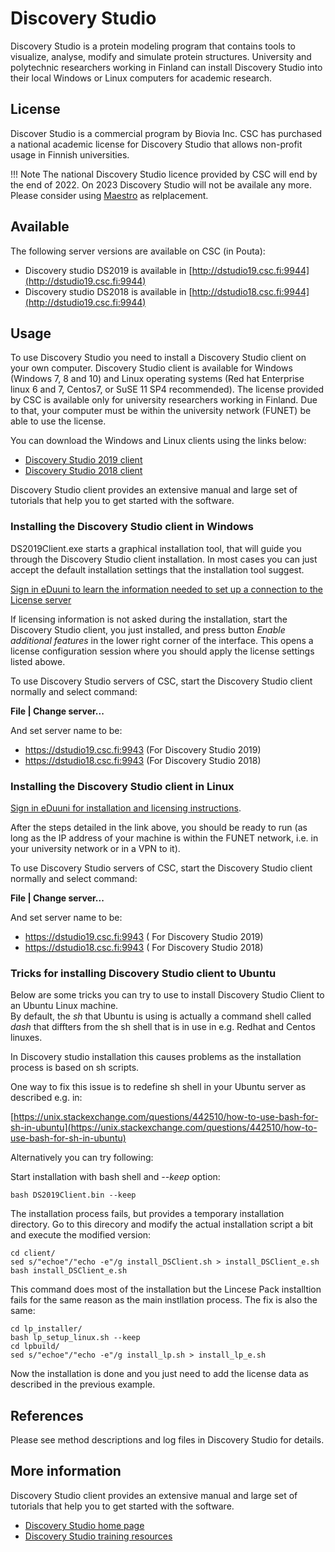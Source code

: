 # Discovery Studio

Discovery Studio is a protein modeling program that contains tools to
visualize, analyse, modify and simulate protein structures. University
and polytechnic researchers working in Finland can install Discovery
Studio into their local Windows or Linux computers for academic
research.

## License

Discover Studio is a commercial program by Biovia Inc. CSC has purchased
a national academic license for Discovery Studio that allows non-profit
usage in Finnish universities.

!!! Note
    The national Discovery Studio licence provided by CSC will end by the end of 2022.
    On 2023 Discovery Studio will not be availale any more.
    Please consider using [Maestro](./maestro.md) as relplacement.
    
## Available

The following server versions are available on CSC (in Pouta):

-   Discovery studio DS2019 is available in
    [http://dstudio19.csc.fi:9944](http://dstudio19.csc.fi:9944)
-   Discovery studio DS2018 is available in
    [http://dstudio18.csc.fi:9944](http://dstudio19.csc.fi:9944)

## Usage

To use Discovery Studio you need to install a Discovery
Studio client on your own computer. Discovery Studio client is available for Windows (Windows 7, 8 and 10) and Linux
operating systems (Red hat Enterprise linux 6 and 7, Centos7, or SuSE 11 SP4
recommended). The license provided by CSC is available only 
for university researchers working in Finland. Due to that, your computer must be
within the university network (FUNET) be able to use the 
license.

You can download the Windows and Linux clients using the links below:
* [Discovery Studio 2019 client](http://dstudio19.csc.fi:9944/DS/)
* [Discovery Studio 2018 client](http://dstudio18.csc.fi:9944/DS/)

Discovery Studio client provides an extensive manual and large set of tutorials that
help you to get started with the software.

### Installing the Discovery Studio client in Windows

DS2019Client.exe starts a graphical installation tool, that will guide you through the Discovery Studio client installation.
In most cases you can just accept the default installation settings that the installation tool suggest.

[Sign in eDuuni to learn the information needed to set up a connection to the License server](https://wiki.eduuni.fi/display/cscjemma/Discovery+Studio)

If licensing information is not asked during the installation, start the Discovery Studio client, you just installed, 
and press button _Enable additional features_ in the lower right corner of the interface.
This opens a license configuration session where you should apply the license settings listed abowe.

To use Discovery Studio servers of CSC, start the Discovery Studio client normally and select command:

**File | Change server...**

And set server name to be:

*   https://dstudio19.csc.fi:9943  (For Discovery Studio 2019)
*   https://dstudio18.csc.fi:9943  (For Discovery Studio 2018)

 
### Installing the Discovery Studio client in Linux

[Sign in eDuuni for installation and licensing instructions](https://wiki.eduuni.fi/display/cscjemma/Discovery+Studio).

After the steps detailed in the link above, you should be ready to run (as long as the IP address of your machine is within the FUNET network, i.e. in your university network or in a VPN to it).

To use Discovery Studio servers of CSC, start the Discovery Studio client normally and select command:

**File | Change server...**

And set server name to be:

*   https://dstudio19.csc.fi:9943  ( For Discovery Studio 2019)
*   https://dstudio18.csc.fi:9943  ( For Discovery Studio 2018)


### Tricks for installing Discovery Studio client to Ubuntu

Below are some tricks you can try to use to install Discovery Studio Client to an Ubuntu Linux machine.  
By default, the _sh_ that Ubuntu is using is actually a command shell called _dash_ that diffters from 
the sh shell that is in use in e.g. Redhat and Centos linuxes. 

In Discovery studio installation this causes problems as the installation process is based on sh scripts.

One way to fix this issue is to redefine sh shell in your Ubuntu server as described e.g. in:

[https://unix.stackexchange.com/questions/442510/how-to-use-bash-for-sh-in-ubuntu](https://unix.stackexchange.com/questions/442510/how-to-use-bash-for-sh-in-ubuntu)

Alternatively you can try following:

Start installation with bash shell and _--keep_ option:
```text
bash DS2019Client.bin --keep
```
The installation process fails, but provides a temporary installation directory. Go to this direcory and modify the 
actual installation script a bit and execute the modified version:

```text
cd client/
sed s/"echoe"/"echo -e"/g install_DSClient.sh > install_DSClient_e.sh
bash install_DSClient_e.sh
```
This command does most of the installation but the Lincese Pack installtion fails 
for the same reason as the main instllation process. The fix is also the same:

```text
cd lp_installer/
bash lp_setup_linux.sh --keep
cd lpbuild/
sed s/"echoe"/"echo -e"/g install_lp.sh > install_lp_e.sh
```
Now the installation is done and you just need to add the license data as described in the previous example.

## References

Please see method descriptions and log files in Discovery Studio for details.

## More information

Discovery Studio client provides an extensive manual and large set of tutorials that
help you to get started with the software.

* [Discovery Studio home page](https://www.3dsbiovia.com/products/collaborative-science/biovia-discovery-studio/)
* [Discovery Studio training resources](https://www.3ds.com/products-services/biovia/resource-center/?woc=%7B%22brand%22%3A%5B%22brand%2Fbiovia%22%5D%2C%22biovia%20products%22%3A%5B%22biovia%20products%2Fdiscovery%20studio%22%5D%7D)
 
